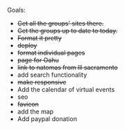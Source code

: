 
Goals:
- ~~Get all the groups' sites there.~~
- ~~Get the groups up to date to today.~~
- ~~Format it pretty~~
- ~~deploy~~
- ~~format individual pages~~
- ~~page for Oahu~~
- ~~link to natomas from lll sacramento~~
- add search functionality
- ~~make responsive~~
- Add the calendar of virtual events
- seo
- ~~favicon~~
- add the map
- Add paypal donation